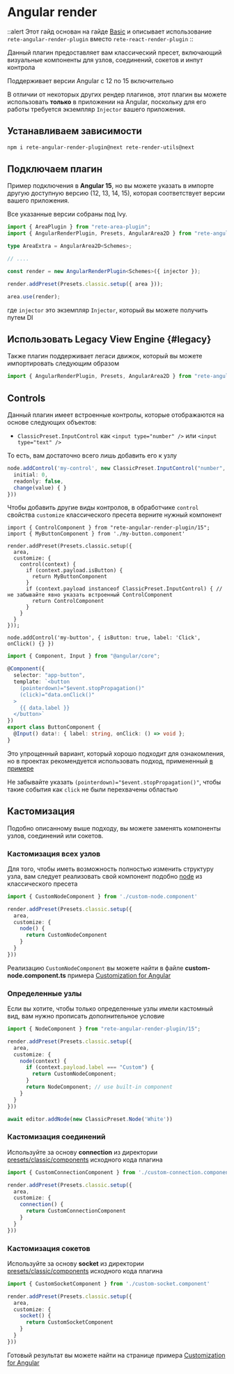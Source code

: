 # Angular render

::alert
Этот гайд основан на гайде [Basic](./basic) и описывает использование `rete-angular-render-plugin` вместо `rete-react-render-plugin`
::

Данный плагин предоставляет вам классический пресет, включающий визуальные компоненты для узлов, соединений, сокетов и инпут контрола

Поддерживает версии Angular с 12 по 15 включительно

В отличии от некоторых других рендер плагинов, этот плагин вы можете использовать **только** в приложении на Angular, поскольку для его работы требуется экземпляр `Injector` вашего приложения.

## Устанавливаем зависимости

```bash
npm i rete-angular-render-plugin@next rete-render-utils@next
```

## Подключаем плагин

Пример подключения в **Angular 15**, но вы можете указать в импорте другую доступную версию (12, 13, 14, 15), которая соответствует версии вашего приложения.

Все указанные версии собраны под Ivy.

```ts
import { AreaPlugin } from "rete-area-plugin";
import { AngularRenderPlugin, Presets, AngularArea2D } from "rete-angular-render-plugin/15";

type AreaExtra = AngularArea2D<Schemes>;

// ....

const render = new AngularRenderPlugin<Schemes>({ injector });

render.addPreset(Presets.classic.setup({ area }));

area.use(render);
```

где `injector` это экземпляр `Injector`, который вы можете получить путем DI

## Использовать Legacy View Engine {#legacy}

Также плагин поддерживает легаси движок, который вы можете импортировать следующим образом

```ts
import { AngularRenderPlugin, Presets, AngularArea2D } from "rete-angular-render-plugin";
```

## Controls

Данный плагин имеет встроенные контролы, которые отображаются на основе следующих объектов:

- `ClassicPreset.InputControl` как `<input type="number" />` или `<input type="text" />`

То есть, вам достаточно всего лишь добавить его к узлу

```ts
node.addControl('my-control', new ClassicPreset.InputControl("number", {
  initial: 0,
  readonly: false,
  change(value) { }
}))
```

Чтобы добавить другие виды контролов, в обработчике `control` свойства `customize` классического пресета верните нужный компонент

```tsx
import { ControlComponent } from "rete-angular-render-plugin/15";
import { MyButtonComponent } from './my-button.component'

render.addPreset(Presets.classic.setup({
  area,
  customize: {
    control(context) {
      if (context.payload.isButton) {
        return MyButtonComponent
      }
      if (context.payload instanceof ClassicPreset.InputControl) { // не забывайте явно указать встроенный ControlComponent
        return ControlComponent
      }
    }
  }
}));

node.addControl('my-button', { isButton: true, label: 'Click', onClick() {} })
```

```ts
import { Component, Input } from "@angular/core";

@Component({
  selector: "app-button",
  template: `<button
    (pointerdown)="$event.stopPropagation()"
    (click)="data.onClick()"
  >
    {{ data.label }}
  </button>`
})
export class ButtonComponent {
  @Input() data!: { label: string, onClick: () => void };
}

```

Это упрощенный вариант, который хорошо подходит для ознакомления, но в проектах рекомендуется использовать подход, примененный [в примере](/examples/angular/controls)

Не забывайте указать `(pointerdown)="$event.stopPropagation()"`, чтобы такие события как `click` не были перехвачены областью

## Кастомизация

Подобно описанному выше подходу, вы можете заменять компоненты узлов, соединений или сокетов.

### Кастомизация всех узлов

Для того, чтобы иметь возможность полностью изменить структуру узла, вам следует реализовать свой компонент подобно [node](https://github.com/retejs/angular-render-plugin/blob/next/src/presets/classic/components/node) из классического пресета

```ts
import { CustomNodeComponent } from './custom-node.component'

render.addPreset(Presets.classic.setup({
  area,
  customize: {
    node() {
      return CustomNodeComponent
    }
  }
}))
```

Реализацию `CustomNodeComponent` вы можете найти в файле **custom-node.component.ts** примера [Customization for Angular](/examples/angular/customization)

### Определенные узлы

Если вы хотите, чтобы только определенные узлы имели кастомный вид, вам нужно прописать дополнительное условие

```ts
import { NodeComponent } from "rete-angular-render-plugin/15";

render.addPreset(Presets.classic.setup({
  area,
  customize: {
    node(context) {
      if (context.payload.label === "Custom") {
        return CustomNodeComponent;
      }
      return NodeComponent; // use built-in component
    }
  }
}))

await editor.addNode(new ClassicPreset.Node('White'))
```

### Кастомизация соединений

Используйте за основу **connection** из директории [presets/classic/components](https://github.com/retejs/angular-render-plugin/blob/next/src/presets/classic/components) исходного кода плагина


```ts
import { CustomConnectionComponent } from './custom-connection.component'

render.addPreset(Presets.classic.setup({
  area,
  customize: {
    connection() {
      return CustomConnectionComponent
    }
  }
}))
```

### Кастомизация сокетов

Используйте за основу **socket** из директории [presets/classic/components](https://github.com/retejs/angular-render-plugin/blob/next/src/presets/classic/components) исходного кода плагина


```ts
import { CustomSocketComponent } from './custom-socket.component'

render.addPreset(Presets.classic.setup({
  area,
  customize: {
    socket() {
      return CustomSocketComponent
    }
  }
}))
```

Готовый результат вы можете найти на странице примера [Customization for Angular](/examples/angular/customization)

